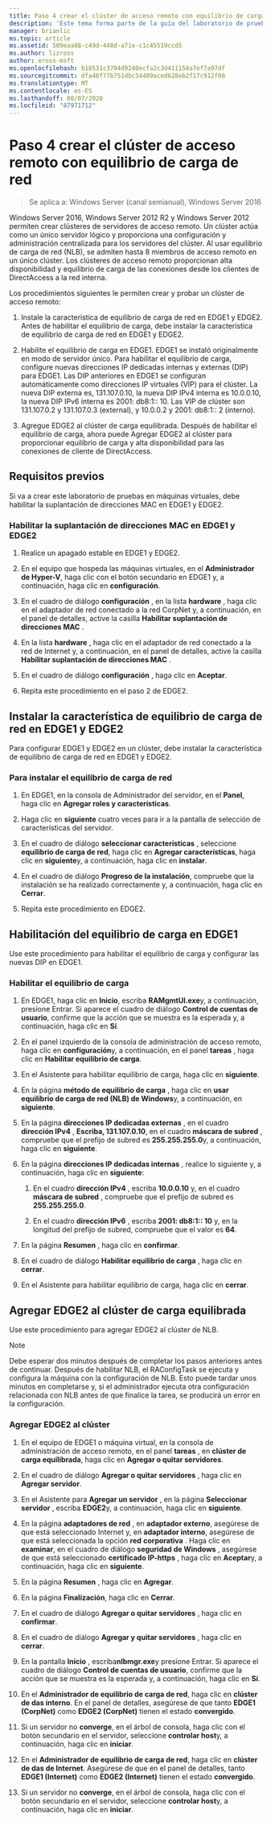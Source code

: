 ```yaml
---
title: Paso 4 crear el clúster de acceso remoto con equilibrio de carga de red
description: 'Este tema forma parte de la guía del laboratorio de pruebas: demostración de DirectAccess en un clúster con Windows NLB para Windows Server 2016'
manager: brianlic
ms.topic: article
ms.assetid: 509eaa08-c49d-448d-a71e-c1c45519ccd5
ms.author: lizross
author: eross-msft
ms.openlocfilehash: b18531c3704d9240ecfa2c3d411158a7ef7a97df
ms.sourcegitcommit: dfa48f77b751dbc34409aced628eb2f17c912f08
ms.translationtype: MT
ms.contentlocale: es-ES
ms.lasthandoff: 08/07/2020
ms.locfileid: "87971712"
---
```

# <a name="step-4-create-the-network-load-balanced-remote-access-cluster"></a>Paso 4 crear el clúster de acceso remoto con equilibrio de carga de red

>Se aplica a: Windows Server (canal semianual), Windows Server 2016

 Windows Server 2016, Windows Server 2012 R2 y Windows Server 2012 permiten crear clústeres de servidores de acceso remoto. Un clúster actúa como un único servidor lógico y proporciona una configuración y administración centralizada para los servidores del clúster. Al usar equilibrio de carga de red (NLB), se admiten hasta 8 miembros de acceso remoto en un único clúster. Los clústeres de acceso remoto proporcionan alta disponibilidad y equilibrio de carga de las conexiones desde los clientes de DirectAccess a la red interna.

Los procedimientos siguientes le permiten crear y probar un clúster de acceso remoto:

1. Instale la característica de equilibrio de carga de red en EDGE1 y EDGE2. Antes de habilitar el equilibrio de carga, debe instalar la característica de equilibrio de carga de red en EDGE1 y EDGE2.

2. Habilite el equilibrio de carga en EDGE1. EDGE1 se instaló originalmente en modo de servidor único. Para habilitar el equilibrio de carga, configure nuevas direcciones IP dedicadas internas y externas (DIP) para EDGE1. Las DIP anteriores en EDGE1 se configuran automáticamente como direcciones IP virtuales (VIP) para el clúster. La nueva DIP externa es, 131.107.0.10, la nueva DIP IPv4 interna es 10.0.0.10, la nueva DIP IPv6 interna es 2001: db8:1:: 10. Las VIP de clúster son 131.107.0.2 y 131.107.0.3 (external), y 10.0.0.2 y 2001: db8:1:: 2 (interno).

3. Agregue EDGE2 al clúster de carga equilibrada. Después de habilitar el equilibrio de carga, ahora puede Agregar EDGE2 al clúster para proporcionar equilibrio de carga y alta disponibilidad para las conexiones de cliente de DirectAccess.

## <a name="prerequisites"></a>Requisitos previos

Si va a crear este laboratorio de pruebas en máquinas virtuales, debe habilitar la suplantación de direcciones MAC en EDGE1 y EDGE2.

### <a name="enable-mac-address-spoofing-on-edge1-and-edge2"></a>Habilitar la suplantación de direcciones MAC en EDGE1 y EDGE2

1.  Realice un apagado estable en EDGE1 y EDGE2.

2.  En el equipo que hospeda las máquinas virtuales, en el **Administrador de Hyper-V**, haga clic con el botón secundario en EDGE1 y, a continuación, haga clic en **configuración**.

3.  En el cuadro de diálogo **configuración** , en la lista **hardware** , haga clic en el adaptador de red conectado a la red CorpNet y, a continuación, en el panel de detalles, active la casilla **Habilitar suplantación de direcciones MAC** .

4.  En la lista **hardware** , haga clic en el adaptador de red conectado a la red de Internet y, a continuación, en el panel de detalles, active la casilla **Habilitar suplantación de direcciones MAC** .

5.  En el cuadro de diálogo **configuración** , haga clic en **Aceptar**.

6.  Repita este procedimiento en el paso 2 de EDGE2.

## <a name="install-the-network-load-balancing-feature-on-edge1-and-edge2"></a>Instalar la característica de equilibrio de carga de red en EDGE1 y EDGE2
Para configurar EDGE1 y EDGE2 en un clúster, debe instalar la característica de equilibrio de carga de red en EDGE1 y EDGE2.

### <a name="to-install-network-load-balancing"></a>Para instalar el equilibrio de carga de red

1.  En EDGE1, en la consola de Administrador del servidor, en el **Panel**, haga clic en **Agregar roles y características**.

2.  Haga clic en **siguiente** cuatro veces para ir a la pantalla de selección de características del servidor.

3.  En el cuadro de diálogo **seleccionar características** , seleccione **equilibrio de carga de red**, haga clic en **Agregar características**, haga clic en **siguiente**y, a continuación, haga clic en **instalar**.

4.  En el cuadro de diálogo **Progreso de la instalación**, compruebe que la instalación se ha realizado correctamente y, a continuación, haga clic en **Cerrar**.

5.  Repita este procedimiento en EDGE2.

## <a name="enable-load-balancing-on-edge1"></a>Habilitación del equilibrio de carga en EDGE1
Use este procedimiento para habilitar el equilibrio de carga y configurar las nuevas DIP en EDGE1.

### <a name="enable-load-balancing"></a>Habilitar el equilibrio de carga

1.  En EDGE1, haga clic en **Inicio**, escriba **RAMgmtUI.exe**y, a continuación, presione Entrar. Si aparece el cuadro de diálogo **Control de cuentas de usuario**, confirme que la acción que se muestra es la esperada y, a continuación, haga clic en **Sí**.

2.  En el panel izquierdo de la consola de administración de acceso remoto, haga clic en **configuración**y, a continuación, en el panel **tareas** , haga clic en **Habilitar equilibrio de carga**.

3.  En el Asistente para habilitar equilibrio de carga, haga clic en **siguiente**.

4.  En la página **método de equilibrio de carga** , haga clic en **usar equilibrio de carga de red (NLB) de Windows**y, a continuación, en **siguiente**.

5.  En la página **direcciones IP dedicadas externas** , en el cuadro **dirección IPv4** , **Escriba, 131.107.0.10**, en el cuadro **máscara de subred** , compruebe que el prefijo de subred es **255.255.255.0**y, a continuación, haga clic en **siguiente**.

6.  En la página **direcciones IP dedicadas internas** , realice lo siguiente y, a continuación, haga clic en **siguiente**:

    1.  En el cuadro **dirección IPv4** , escriba **10.0.0.10** y, en el cuadro **máscara de subred** , compruebe que el prefijo de subred es **255.255.255.0**.

    2.  En el cuadro **dirección IPv6** , escriba **2001: db8:1:: 10** y, en la longitud del prefijo de subred, compruebe que el valor es **64**.

7.  En la página **Resumen** , haga clic en **confirmar**.

8.  En el cuadro de diálogo **Habilitar equilibrio de carga** , haga clic en **cerrar**.

9. En el Asistente para habilitar equilibrio de carga, haga clic en **cerrar**.

## <a name="add-edge2-to-the-load-balanced-cluster"></a>Agregar EDGE2 al clúster de carga equilibrada
Use este procedimiento para agregar EDGE2 al clúster de NLB.

> [!NOTE]
> Debe esperar dos minutos después de completar los pasos anteriores antes de continuar. Después de habilitar NLB, el RAConfigTask se ejecuta y configura la máquina con la configuración de NLB. Esto puede tardar unos minutos en completarse y, si el administrador ejecuta otra configuración relacionada con NLB antes de que finalice la tarea, se producirá un error en la configuración.

### <a name="add-edge2-to-the-cluster"></a>Agregar EDGE2 al clúster

1.  En el equipo de EDGE1 o máquina virtual, en la consola de administración de acceso remoto, en el panel **tareas** , en **clúster de carga equilibrada**, haga clic en **Agregar o quitar servidores**.

2.  En el cuadro de diálogo **Agregar o quitar servidores** , haga clic en **Agregar servidor**.

3.  En el Asistente para **Agregar un servidor** , en la página **Seleccionar servidor** , escriba **EDGE2**y, a continuación, haga clic en **siguiente**.

4.  En la página **adaptadores de red** , en **adaptador externo**, asegúrese de que está seleccionado Internet y, en **adaptador interno**, asegúrese de que está seleccionada la opción **red** **corporativa** . Haga clic en **examinar**, en el cuadro de diálogo **seguridad de Windows** , asegúrese de que está seleccionado **certificado IP-https** , haga clic en **Aceptar**y, a continuación, haga clic en **siguiente**.

5.  En la página **Resumen** , haga clic en **Agregar**.

6.  En la página **Finalización**, haga clic en **Cerrar**.

7.  En el cuadro de diálogo **Agregar o quitar servidores** , haga clic en **confirmar**.

8.  En el cuadro de diálogo **Agregar y quitar servidores** , haga clic en **cerrar**.

9. En la pantalla **Inicio** , escriba**nlbmgr.exe**y presione Entrar. Si aparece el cuadro de diálogo **Control de cuentas de usuario**, confirme que la acción que se muestra es la esperada y, a continuación, haga clic en **Sí**.

10. En el **Administrador de equilibrio de carga de red**, haga clic en **clúster de das interno**. En el panel de detalles, asegúrese de que tanto **EDGE1 (CorpNet)** como **EDGE2 (CorpNet)** tienen el estado **convergido**.

11. Si un servidor no **converge**, en el árbol de consola, haga clic con el botón secundario en el servidor, seleccione **controlar host**y, a continuación, haga clic en **iniciar**.

12. En el **Administrador de equilibrio de carga de red**, haga clic en **clúster de das de Internet**. Asegúrese de que en el panel de detalles, tanto **EDGE1 (Internet)** como **EDGE2 (Internet)** tienen el estado **convergido**.

13. Si un servidor no **converge**, en el árbol de consola, haga clic con el botón secundario en el servidor, seleccione **controlar host**y, a continuación, haga clic en **iniciar**.
